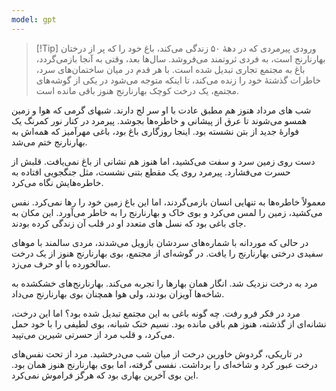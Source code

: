 ```yaml
---
model: gpt
---
```


> [!Tip] ورودی
> پیرمردی که در دههٔ ۵۰ زندگی می‌کند، باغ خود را که پر از درختان بهارنارنج است، به فردی ثروتمند می‌فروشد. سال‌ها بعد، وقتی به آنجا بازمی‌گردد، باغ به مجتمع تجاری تبدیل شده است. با هر قدم در میان ساختمان‌های سرد، خاطرات گذشتهٔ خود را زنده می‌کند، تا اینکه متوجه می‌شود در یکی از گوشه‌های مجتمع، یک درخت کوچک بهارنارنج هنوز باقی مانده است.

شب های مرداد هنوز هم مطبق عادت با او سر لج دارند. شبهای گرمی که هوا و زمین همسو می‌شوند تا عرق از پیشانی و خاطره‌ها بجوشد. پیرمرد در کنار نور کمرنگ یک فوارهٔ جدید از بتن نشسته بود. اینجا روزگاری باغ بود، باغی مهرآمیز که همه‌اش به بهارنارنج ختم می‌شد.

دست روی زمین سرد و سفت می‌کشید، اما هنوز هم نشانی از باغ نمی‌یافت. قلبش از حسرت می‌فشارد. پیرمرد روی یک مقطع بتنی نشست، مثل جنگجویی افتاده به خاطره‌هایش نگاه می‌کرد.

معمولاً خاطره‌ها به تنهایی انسان بازمی‌گردند، اما این باغ زمین خود را رها نمی‌کرد. نفس می‌کشید، زمین را لمس می‌کرد و بوی خاک و بهارنارنج را به خاطر می‌آورد. این مکان به جای باغی بود که نسل های متعدد او در قلب آن زندگی کرده بودند.

در حالی که موردانه با شماره‌های سردشان بازویل می‌شدند، مردی سالمند با موهای سفیدی درختی بهارنارنج را یافت. در گوشه‌ای از مجتمع، بوی بهارنارنج هنوز از یک درخت سالخورده با او حرف می‌زد.

مرد به درخت نزدیک شد. انگار همان بهارها را تجربه می‌کند. بهارنارنج‌های خشکشده به شاخه‌ها آویزان بودند، ولی هوا همچنان بوی بهارنارنج می‌داد.

مرد در فکر فرو رفت. چه گونه باغی به این مجتمع تبدیل شده بود؟ اما این درخت، نشانه‌ای از گذشته، هنوز هم باقی مانده بود. نسیم خنک شبانه، بوی لطیفی را با خود حمل می‌کرد، و قلب مرد از حسرتی شیرین می‌تپید.

در تاریکی، گردوش خاورین درخت از میان شب می‌درخشید. مرد از تحت نفس‌های درخت عبور کرد و شاخه‌ای را برداشت. نفسی گرفته، اما بوی بهارنارنج هنوز همان بود. این بوی آخرین بهاری بود که هرگز فراموش نمی‌کرد.